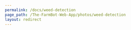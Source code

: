 ```yaml
---
permalink: /docs/weed-detection
page_path: /The-FarmBot-Web-App/photos/weed-detection
layout: redirect
---
```

